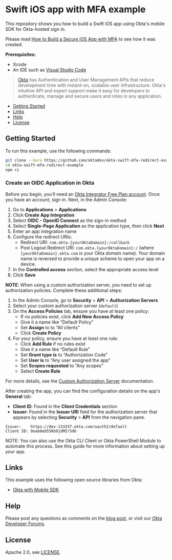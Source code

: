 # Swift iOS app with MFA example

This repository shows you how to build a Swift iOS app using Okta's mobile SDK for Okta-hosted sign in.

Please read [How to Build a Secure iOS App with MFA][blog] to see how it was created.

**Prerequisites:**

- Xcode
- An IDE such as [Visual Studio Code](https://code.visualstudio.com/)
> [Okta](https://developer.okta.com/) has Authentication and User Management APIs that reduce development time with instant-on, scalable user infrastructure. Okta's intuitive API and expert support make it easy for developers to authenticate, manage and secure users and roles in any application.

* [Getting Started](#getting-started)
* [Links](#links)
* [Help](#help)
* [License](#license)

## Getting Started

To run this example, use the following commands:

```bash
git clone --bare https://github.com/oktadev/okta-swift-mfa-redirect-example.git
cd okta-swift-mfa-redirect-example
npm ci
```

### Create an OIDC Application in Okta

Before you begin, you’ll need an [Okta Integrator Free Plan account](https://developer.okta.com/login). Once you have an account, sign in. Next, in the Admin Console:

1. Go to **Applications** > **Applications**
2. Click **Create App Integration**
3. Select **OIDC - OpenID Connect** as the sign-in method
4. Select **Single-Page Application** as the application type, then click **Next**
5. Enter an app integration name
6. Configure the redirect URIs:
    * Redirect URI: `com.okta.{yourOktaDomain}:/callback`
    * Post Logout Redirect URI: `com.okta.{yourOktaDomain}:/` (where `{yourOktaDomain}.okta.com` is your Okta domain name). Your domain name is reversed to provide a unique scheme to open your app on a device.
7. In the **Controlled access** section, select the appropriate access level
8. Click **Save**
 
**NOTE**: When using a custom authorization server, you need to set up authorization policies. Complete these additional steps:

1. In the Admin Console, go to **Security** > **API** > **Authorization Servers**
2. Select your custom authorization server (`default`)
3. On the **Access Policies** tab, ensure you have at least one policy:
    * If no policies exist, click **Add New Access Policy**
    * Give it a name like “Default Policy”
    * Set **Assign** to to “All clients”
    * Click **Create Policy**
4. For your policy, ensure you have at least one rule:
    * Click **Add Rule** if no rules exist
    * Give it a name like “Default Rule”
    * Set **Grant type is** to “Authorization Code”
    * Set **User is** to “Any user assigned the app”
    * Set **Scopes requested** to “Any scopes”
    * Select **Create Rule**

For more details, see the [Custom Authorization Server](https://developer.okta.com/docs/concepts/auth-servers/#custom-authorization-server) documentation.

After creating the app, you can find the configuration details on the app's **General** tab:

  * **Client ID**: Found in the **Client Credentials** section
  * **Issuer**: Found in the **Issuer URI** field for the authorization server that appears by selecting **Security** > **API** from the navigation pane.

```
Issuer:    https://dev-133337.okta.com/oauth2/default
Client ID: 0oab8eb55Kb9jdMIr5d6
```

NOTE: You can also use the Okta CLI Client or Okta PowerShell Module to automate this process. See this guide for more information about setting up your app.

## Links

This example uses the following open source libraries from Okta:

* [Okta with Mobile SDK](https://github.com/okta/okta-mobile-swift)

## Help

Please post any questions as comments on the [blog post][blog], or visit our [Okta Developer Forums](https://devforum.okta.com/).

## License

Apache 2.0, see [LICENSE](LICENSE).

[blog]: https://developer.okta.com/blog/2025/08/19/ios-mfa
